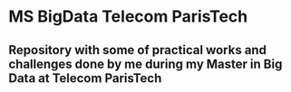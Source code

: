 # MS BigData Telecom ParisTech
## Repository with some of practical works and challenges done by me during my Master in Big Data at Telecom ParisTech
